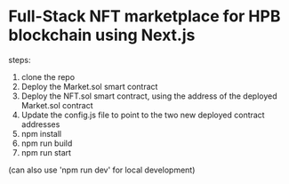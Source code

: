 # Full-Stack NFT marketplace for HPB blockchain using Next.js

steps: 

1. clone the repo
2. Deploy the Market.sol smart contract
3. Deploy the NFT.sol smart contract, using the address of the deployed Market.sol contract
4. Update the config.js file to point to the two new deployed contract addresses
5. npm install
6. npm run build
7. npm run start

(can also use 'npm run dev' for local development)

